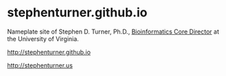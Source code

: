 # stephenturner.github.io

Nameplate site of Stephen D. Turner, Ph.D., [Bioinformatics Core Director](http://bioinformatics.virginia.edu) at the University of Virginia.

<http://stephenturner.github.io>

<http://stephenturner.us>
